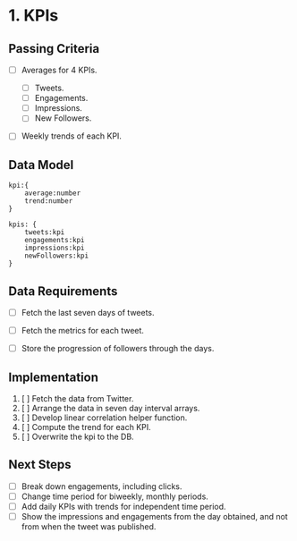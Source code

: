 # 1. KPIs

## Passing Criteria
- [ ] Averages for 4 KPIs.
    - [ ] Tweets.
    - [ ] Engagements.
    - [ ] Impressions.
    - [ ] New Followers.

- [ ] Weekly trends of each KPI. 


## Data Model

```
kpi:{
    average:number
    trend:number
}

kpis: {
    tweets:kpi
    engagements:kpi
    impressions:kpi
    newFollowers:kpi
}
```

## Data Requirements
- [ ] Fetch the last seven days of tweets.
- [ ] Fetch the metrics for each tweet.
- [ ] Store the progression of followers through the days.


## Implementation
1. [ ] Fetch the data from Twitter.
2. [ ] Arrange the data in seven day interval arrays.
3. [ ] Develop linear correlation helper function.
4. [ ] Compute the trend for each KPI.
5. [ ] Overwrite the kpi to the DB.


## Next Steps
* [ ] Break down engagements, including clicks.
* [ ] Change time period for biweekly, monthly periods.
* [ ] Add daily KPIs with trends for independent time period.
* [ ] Show the impressions and engagements from the day obtained, and not from when the tweet was published. 
